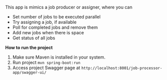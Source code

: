 This app is mimics a job producer or assigner, where you can
* Set number of jobs to be executed parallel
* Try assigning a job, if available
* Poll for completed jobs and remove them
* Add new jobs when there is space
* Get status of all jobs

**How to run the project**
1.  Make sure Maven is installed in your system.
2.  Run project `mvn spring-boot:run`
3.  Access project Swagger page at `http://localhost:8001/job-processor-app/swagger-ui/`
